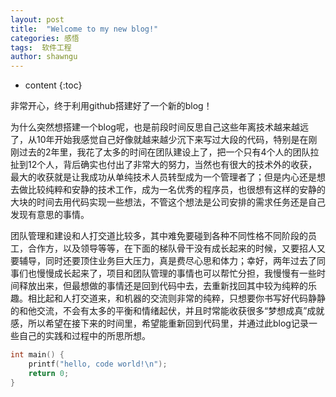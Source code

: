```yaml
---
layout: post
title:  "Welcome to my new blog!"
categories: 感悟
tags:  软件工程
author: shawngu
---
```


* content
{:toc}

非常开心，终于利用github搭建好了一个新的blog！

为什么突然想搭建一个blog呢，也是前段时间反思自己这些年离技术越来越远了，从10年开始我感觉自己好像就越来越少沉下来写过大段的代码，特别是在刚刚过去的2年里，我花了太多的时间在团队建设上了，把一个只有4个人的团队拉扯到12个人，背后确实也付出了非常大的努力，当然也有很大的技术外的收获，最大的收获就是让我成功从单纯技术人员转型成为一个管理者了；但是内心还是想去做比较纯粹和安静的技术工作，成为一名优秀的程序员，也很想有这样的安静的大块的时间去用代码实现一些想法，不管这个想法是公司安排的需求任务还是自己发现有意思的事情。


团队管理和建设和人打交道比较多，其中难免要碰到各种不同性格不同阶段的员工，合作方，以及领导等等，在下面的梯队骨干没有成长起来的时候，又要招人又要辅导，同时还要顶住业务巨大压力，真是费尽心思和体力；幸好，两年过去了同事们也慢慢成长起来了，项目和团队管理的事情也可以帮忙分担，我慢慢有一些时间释放出来，但最想做的事情还是回到代码中去，去重新找回其中较为纯粹的乐趣。相比起和人打交道来，和机器的交流则非常的纯粹，只想要你书写好代码静静的和他交流，不会有太多的平衡和情绪起伏，并且时常能收获很多“梦想成真”成就感，所以希望在接下来的时间里，希望能重新回到代码里，并通过此blog记录一些自己的实践和过程中的所思所想。

```c
int main() {
    printf("hello, code world!\n");
    return 0;
}
```
